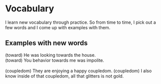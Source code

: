 # Vocabulary
I learn new vocabulary through practice. So from time to time, I pick out a few words and I come up with examples with them.  

## Examples with new words
(toward) He was looking towards the house.<br/>
(toward) You behavior towards me was impolite.
<br/><br/>
(coupledom) They are enjoying a happy coupledom. 
(coupledom) I also know inside of that coupledom, all that glitters is not gold. 

